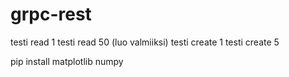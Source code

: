 # grpc-rest

testi read 1
testi read 50 (luo valmiiksi)
testi create 1
testi create 5

pip install matplotlib numpy
